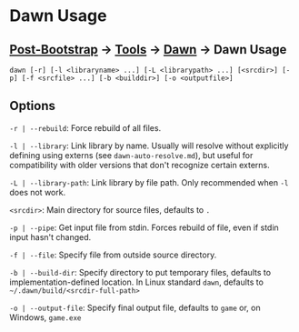 # Dawn Usage

## [Post-Bootstrap](../../README.md) -> [Tools](../README.md) -> [Dawn](README.md) -> Dawn Usage

    dawn [-r] [-l <libraryname> ...] [-L <librarypath> ...] [<srcdir>] [-p] [-f <srcfile> ...] [-b <builddir>] [-o <outputfile>]

## Options

`-r | --rebuild`: Force rebuild of all files.

`-l | --library`: Link library by name. Usually will resolve without explicitly defining using externs (see `dawn-auto-resolve.md`), but useful for compatibility with older versions that don't recognize certain externs.

`-L | --library-path`: Link library by file path. Only recommended when `-l` does not work.

`<srcdir>`: Main directory for source files, defaults to `.`

`-p | --pipe`: Get input file from stdin. Forces rebuild of file, even if stdin input hasn't changed.

`-f | --file`: Specify file from outside source directory.

`-b | --build-dir`: Specify directory to put temporary files, defaults to implementation-defined location. In Linux standard `dawn`, defaults to `~/.dawn/build/<srcdir-full-path>`

`-o | --output-file`: Specify final output file, defaults to `game` or, on Windows, `game.exe`
